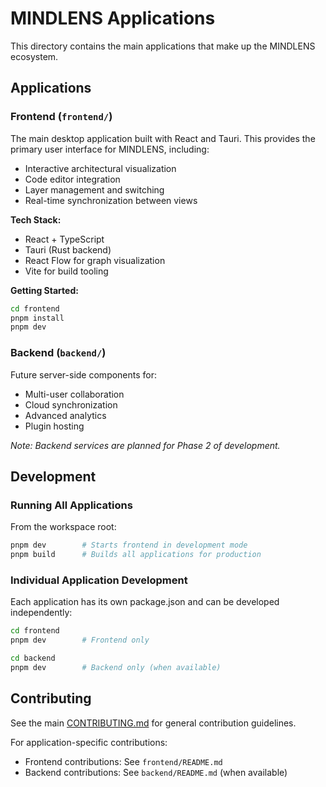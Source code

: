 # MINDLENS Applications

This directory contains the main applications that make up the MINDLENS ecosystem.

## Applications

### Frontend (`frontend/`)
The main desktop application built with React and Tauri. This provides the primary user interface for MINDLENS, including:
- Interactive architectural visualization
- Code editor integration
- Layer management and switching
- Real-time synchronization between views

**Tech Stack:**
- React + TypeScript
- Tauri (Rust backend)
- React Flow for graph visualization
- Vite for build tooling

**Getting Started:**
```bash
cd frontend
pnpm install
pnpm dev
```

### Backend (`backend/`)
Future server-side components for:
- Multi-user collaboration
- Cloud synchronization
- Advanced analytics
- Plugin hosting

*Note: Backend services are planned for Phase 2 of development.*

## Development

### Running All Applications
From the workspace root:
```bash
pnpm dev        # Starts frontend in development mode
pnpm build      # Builds all applications for production
```

### Individual Application Development
Each application has its own package.json and can be developed independently:
```bash
cd frontend
pnpm dev        # Frontend only

cd backend
pnpm dev        # Backend only (when available)
```

## Contributing

See the main [CONTRIBUTING.md](../docs/CONTRIBUTING.md) for general contribution guidelines.

For application-specific contributions:
- Frontend contributions: See `frontend/README.md`
- Backend contributions: See `backend/README.md` (when available)
